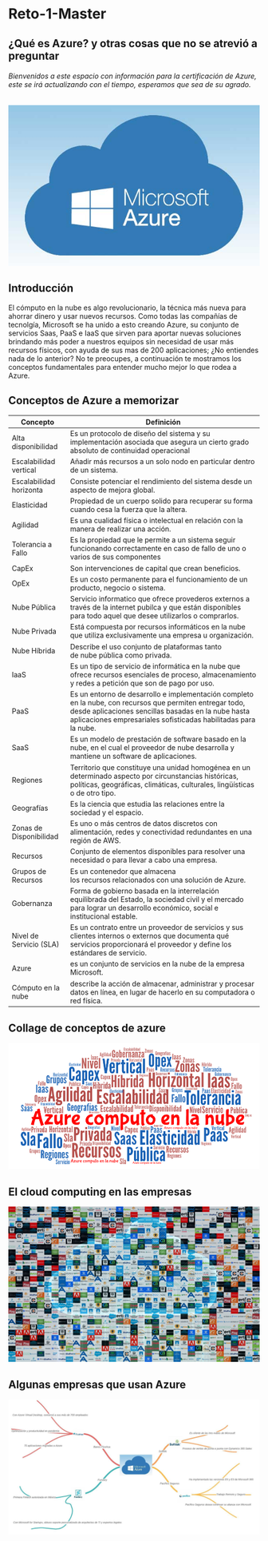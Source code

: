# Reto-1-Master

## ¿Qué es Azure? y otras cosas que no se atrevió a preguntar
###### Bienvenidos a este espacio con información para la certificación de Azure, este se irá actualizando con el tiempo, esperamos que sea de su agrado.

![Microsoft Azure](https://github.com/JuanCRuizO/Reto-1-Master/blob/main/Azure.jpg)
## Introducción
El cómputo en la nube es algo revolucionario, la técnica más nueva para ahorrar dinero y usar nuevos recursos. Como todas las compañías de tecnolgía, Microsoft se ha unido a esto creando Azure, su conjunto de servicios Saas, PaaS e IaaS que sirven para aportar nuevas soluciones brindando más poder a nuestros equipos sin necesidad de usar más recursos físicos, con ayuda de sus mas de 200 aplicaciones; ¿No entiendes nada de lo anterior? No te preocupes, a continuación te mostramos los conceptos fundamentales para entender mucho mejor lo que rodea a Azure.
## Conceptos de Azure a memorizar

| Concepto | Definición | 
| ------------- | ------------- | 
|Alta disponibilidad| Es un protocolo de diseño del sistema y su implementación asociada que asegura un cierto grado absoluto de continuidad operacional| 
|Escalabilidad vertical| Añadir más recursos a un solo nodo en particular dentro de un sistema.| 
|Escalabilidad horizonta| Consiste potenciar el rendimiento del sistema desde un aspecto de mejora global.| 
|Elasticidad| Propiedad de un cuerpo solido para recuperar su forma cuando cesa la fuerza que la altera.| 
|Agilidad| Es una cualidad física o intelectual en relación con la manera de realizar una acción. |
|Tolerancia a Fallo| Es la propiedad que le permite a un sistema seguir funcionando correctamente en caso de fallo de uno o varios de sus componentes|. |
|CapEx| Son intervenciones de capital que crean beneficios.| 
|OpEx| Es un costo permanente para el funcionamiento de un producto, negocio o sistema. |
|Nube Pública| Servicio informatico que ofrece provederos externos a través de la internet pubilca y que están disponibles para todo aquel que desee utilizarlos o comprarlos.| 
|Nube Privada| Está compuesta por recursos informáticos en la nube que utiliza exclusivamente una empresa u organización.| 
|Nube Híbrida| Describe el uso conjunto de plataformas tanto de nube pública como privada.| 
|IaaS| Es un tipo de servicio de informática en la nube que ofrece recursos esenciales de proceso, almacenamiento y redes a petición que son de pago por uso. |
|PaaS| Es un entorno de desarrollo e implementación completo en la nube, con recursos que permiten entregar todo, desde aplicaciones sencillas basadas en la nube hasta aplicaciones empresariales sofisticadas habilitadas para la nube. |
|SaaS| Es un modelo de prestación de software basado en la nube, en el cual el proveedor de nube desarrolla y mantiene un software de aplicaciones. |
|Regiones| Territorio que constituye una unidad homogénea en un determinado aspecto por circunstancias históricas, políticas, geográficas, climáticas, culturales, lingüísticas o de otro tipo. |
|Geografías| Es la ciencia que estudia las relaciones entre la sociedad y el espacio. |
|Zonas de Disponibilidad| Es uno o más centros de datos discretos con alimentación, redes y conectividad redundantes en una región de AWS. |
|Recursos| Conjunto de elementos disponibles para resolver una necesidad o para llevar a cabo una empresa.| 
|Grupos de Recursos| Es un contenedor que almacena los recursos relacionados con una solución de Azure.| 
|Gobernanza| Forma de gobierno basada en la interrelación equilibrada del Estado, la sociedad civil y el mercado para lograr un desarrollo económico, social e institucional estable.|
|Nivel de Servicio (SLA)| Es un contrato entre un proveedor de servicios y sus clientes internos o externos que documenta qué servicios proporcionará el proveedor y define los estándares de servicio.|
|Azure| es un conjunto de servicios en la nube de la empresa Microsoft.|
|Cómputo en la nube| describe la acción de almacenar, administrar y procesar datos en línea, en lugar de hacerlo en su computadora o red física.|

## Collage de conceptos de azure
![Collage](https://github.com/JuanCRuizO/Reto-1-Master/blob/main/WordArt.png)
## El cloud computing en las empresas
![Mosaico](https://github.com/JuanCRuizO/Reto-1-Master/blob/main/mosaico.jpg)
## Algunas empresas que usan Azure
![Mapa](https://github.com/JuanCRuizO/Reto-1-Master/blob/main/Mapa.jpeg)
